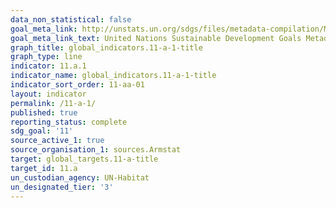 ```yaml
---
data_non_statistical: false
goal_meta_link: http://unstats.un.org/sdgs/files/metadata-compilation/Metadata-Goal-11.pdf
goal_meta_link_text: United Nations Sustainable Development Goals Metadata (pdf 2066kB)
graph_title: global_indicators.11-a-1-title
graph_type: line
indicator: 11.a.1
indicator_name: global_indicators.11-a-1-title
indicator_sort_order: 11-aa-01
layout: indicator
permalink: /11-a-1/
published: true
reporting_status: complete
sdg_goal: '11'
source_active_1: true
source_organisation_1: sources.Armstat
target: global_targets.11-a-title
target_id: 11.a
un_custodian_agency: UN-Habitat
un_designated_tier: '3'
---
```


